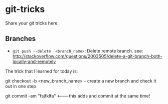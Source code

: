 # git-tricks
Share your git tricks here.

## Branches
- `git push --delete  <branch_name>`: Delete remote branch.  see: http://stackoverflow.com/questions/2003505/delete-a-git-branch-both-locally-and-remotely


The trick that I learned for today is:

git checkout -b <new_branch_name> - create a new branch and check it out in one step

git commit -am "fsjfklfa" <---this adds and commit at the same time!

